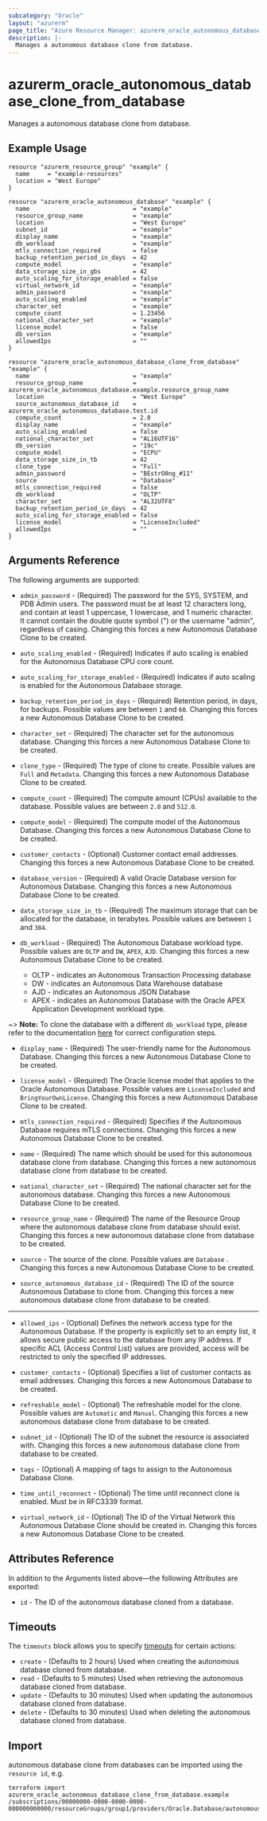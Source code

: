 ```yaml
---
subcategory: "Oracle"
layout: "azurerm"
page_title: "Azure Resource Manager: azurerm_oracle_autonomous_database_clone_from_database"
description: |-
  Manages a autonomous database clone from database.
---
```


# azurerm_oracle_autonomous_database_clone_from_database

Manages a autonomous database clone from database.

## Example Usage

```hcl
resource "azurerm_resource_group" "example" {
  name     = "example-resources"
  location = "West Europe"
}

resource "azurerm_oracle_autonomous_database" "example" {
  name                             = "example"
  resource_group_name              = "example"
  location                         = "West Europe"
  subnet_id                        = "example"
  display_name                     = "example"
  db_workload                      = "example"
  mtls_connection_required         = false
  backup_retention_period_in_days  = 42
  compute_model                    = "example"
  data_storage_size_in_gbs         = 42
  auto_scaling_for_storage_enabled = false
  virtual_network_id               = "example"
  admin_password                   = "example"
  auto_scaling_enabled             = "example"
  character_set                    = "example"
  compute_count                    = 1.23456
  national_character_set           = "example"
  license_model                    = false
  db_version                       = "example"
  allowedIps                       = ""
}

resource "azurerm_oracle_autonomous_database_clone_from_database" "example" {
  name                             = "example"
  resource_group_name              = azurerm_oracle_autonomous_database.example.resource_group_name
  location                         = "West Europe"
  source_autonomous_database_id    = azurerm_oracle_autonomous_database.test.id
  compute_count                    = 2.0
  display_name                     = "example"
  auto_scaling_enabled             = false
  national_character_set           = "AL16UTF16"
  db_version                       = "19c"
  compute_model                    = "ECPU"
  data_storage_size_in_tb          = 42
  clone_type                       = "Full"
  admin_password                   = "BEstrO0ng_#11"
  source                           = "Database"
  mtls_connection_required         = false
  db_workload                      = "OLTP"
  character_set                    = "AL32UTF8"
  backup_retention_period_in_days  = 42
  auto_scaling_for_storage_enabled = false
  license_model                    = "LicenseIncluded"
  allowedIps                       = ""
}
```

## Arguments Reference

The following arguments are supported:

* `admin_password` - (Required) The password for the SYS, SYSTEM, and PDB Admin users. The password must be at least 12 characters long, and contain at least 1 uppercase, 1 lowercase, and 1 numeric character. It cannot contain the double quote symbol (") or the username "admin", regardless of casing. Changing this forces a new Autonomous Database Clone to be created.

* `auto_scaling_enabled` - (Required) Indicates if auto scaling is enabled for the Autonomous Database CPU core count.

* `auto_scaling_for_storage_enabled` - (Required) Indicates if auto scaling is enabled for the Autonomous Database storage.

* `backup_retention_period_in_days` - (Required) Retention period, in days, for backups. Possible values are between `1` and `60`. Changing this forces a new Autonomous Database Clone to be created.

* `character_set` - (Required) The character set for the autonomous database. Changing this forces a new Autonomous Database Clone to be created.

* `clone_type` - (Required) The type of clone to create. Possible values are `Full` and `Metadata`. Changing this forces a new Autonomous Database Clone to be created.

* `compute_count` - (Required) The compute amount (CPUs) available to the database. Possible values are between `2.0` and `512.0`.

* `compute_model` - (Required) The compute model of the Autonomous Database. Changing this forces a new Autonomous Database Clone to be created.

* `customer_contacts` - (Optional) Customer contact email addresses. Changing this forces a new Autonomous Database Clone to be created.

* `database_version` - (Required) A valid Oracle Database version for Autonomous Database. Changing this forces a new Autonomous Database Clone to be created.

* `data_storage_size_in_tb` - (Required) The maximum storage that can be allocated for the database, in terabytes. Possible values are between `1` and `384`.

* `db_workload` - (Required) The Autonomous Database workload type. Possible values are `OLTP` and `DW`, `APEX`, `AJD`. Changing this forces a new Autonomous Database Clone to be created.
  * OLTP - indicates an Autonomous Transaction Processing database
  * DW - indicates an Autonomous Data Warehouse database
  * AJD - indicates an Autonomous JSON Database
  * APEX - indicates an Autonomous Database with the Oracle APEX Application Development workload type.

~> **Note:** To clone the database with a different `db_workload` type, please refer to the documentation [here](https://docs.public.oneportal.content.oci.oraclecloud.com/en-us/iaas/autonomous-database-serverless/doc/autonomous-clone-cross-workload-type.html#GUID-527A712D-FF82-498B-AB35-8A1623E36EDD) for correct configuration steps.

* `display_name` - (Required) The user-friendly name for the Autonomous Database. Changing this forces a new Autonomous Database Clone to be created.

* `license_model` - (Required) The Oracle license model that applies to the Oracle Autonomous Database. Possible values are `LicenseIncluded` and `BringYourOwnLicense`. Changing this forces a new Autonomous Database Clone to be created.

* `mtls_connection_required` - (Required) Specifies if the Autonomous Database requires mTLS connections. Changing this forces a new Autonomous Database Clone to be created.

* `name` - (Required) The name which should be used for this autonomous database clone from database. Changing this forces a new autonomous database clone from database to be created.

* `national_character_set` - (Required) The national character set for the autonomous database. Changing this forces a new Autonomous Database Clone to be created.

* `resource_group_name` - (Required) The name of the Resource Group where the autonomous database clone from database should exist. Changing this forces a new autonomous database clone from database to be created.

* `source` - The source of the clone. Possible values are  `Database` . Changing this forces a new Autonomous Database Clone to be created.

* `source_autonomous_database_id` - (Required) The ID of the source Autonomous Database to clone from. Changing this forces a new autonomous database clone from database to be created.

---

* `allowed_ips` - (Optional) Defines the network access type for the Autonomous Database. If the property is explicitly set to an empty list, it allows secure public access to the database from any IP address. If specific ACL (Access Control List) values are provided, access will be restricted to only the specified IP addresses.

* `customer_contacts` - (Optional) Specifies a list of customer contacts as email addresses. Changing this forces a new Autonomous Database to be created.

* `refreshable_model` - (Optional) The refreshable model for the clone. Possible values are `Automatic` and `Manual`. Changing this forces a new autonomous database clone from database to be created.

* `subnet_id` - (Optional) The ID of the subnet the resource is associated with. Changing this forces a new autonomous database clone from database to be created.

* `tags` - (Optional) A mapping of tags to assign to the Autonomous Database Clone.

* `time_until_reconnect` - (Optional) The time until reconnect clone is enabled. Must be in RFC3339 format.

* `virtual_network_id` - (Optional) The ID of the Virtual Network this Autonomous Database Clone should be created in. Changing this forces a new Autonomous Database Clone to be created.

## Attributes Reference

In addition to the Arguments listed above—the following Attributes are exported: 

* `id` - The ID of the autonomous database cloned from a database.

## Timeouts

The `timeouts` block allows you to specify [timeouts](https://www.terraform.io/language/resources/syntax#operation-timeouts) for certain actions:

* `create` - (Defaults to 2 hours) Used when creating the autonomous database cloned from database.
* `read` - (Defaults to 5 minutes) Used when retrieving the autonomous database cloned from database.
* `update` - (Defaults to 30 minutes) Used when updating the autonomous database cloned from database.
* `delete` - (Defaults to 30 minutes) Used when deleting the autonomous database cloned from database.

## Import

autonomous database clone from databases can be imported using the `resource id`, e.g.

```shell
terraform import azurerm_oracle_autonomous_database_clone_from_database.example /subscriptions/00000000-0000-0000-0000-000000000000/resourceGroups/group1/providers/Oracle.Database/autonomousDatabases/example
```

